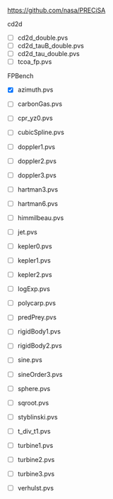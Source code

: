 
https://github.com/nasa/PRECiSA

cd2d

- [ ] cd2d_double.pvs
- [ ] cd2d_tauB_double.pvs
- [ ] cd2d_tau_double.pvs
- [ ] tcoa_fp.pvs

FPBench

- [X] azimuth.pvs
- [ ] carbonGas.pvs
- [ ] cpr_yz0.pvs
- [ ] cubicSpline.pvs
- [ ] doppler1.pvs
- [ ] doppler2.pvs
- [ ] doppler3.pvs
- [ ] hartman3.pvs
- [ ] hartman6.pvs
- [ ] himmilbeau.pvs
- [ ] jet.pvs
- [ ] kepler0.pvs
- [ ] kepler1.pvs
- [ ] kepler2.pvs
- [ ] logExp.pvs
- [ ] polycarp.pvs
- [ ] predPrey.pvs
- [ ] rigidBody1.pvs
- [ ] rigidBody2.pvs
- [ ] sine.pvs
- [ ] sineOrder3.pvs
- [ ] sphere.pvs
- [ ] sqroot.pvs
- [ ] styblinski.pvs
- [ ] t_div_t1.pvs
- [ ] turbine1.pvs
- [ ] turbine2.pvs
- [ ] turbine3.pvs
- [ ] verhulst.pvs

